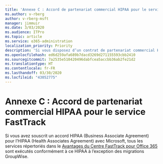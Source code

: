 ```yaml
---
title: 'Annexe C : Accord de partenariat commercial HIPAA pour le service FastTrack'
ms.author: v-rberg
author: v-rberg-msft
manager: jimmuir
ms.date: 3/03/2020
ms.audience: ITPro
ms.topic: article
ms.service: o365-administration
localization_priority: Priority
description: 'Si vous disposez d’un contrat de partenariat commercial HIPAA avec Microsoft pour les services FastTrack, tous les services répertoriés dans le FastTrack Center Benefit for Office 365 sont inclus dans ce contrat sauf :'
ms.openlocfilehash: ed6d259afa689b7dacd3269d271155593cbb2410
ms.sourcegitcommit: 7a2535e510420496dabfcea5accbb36ab2fe21d2
ms.translationtype: HT
ms.contentlocale: fr-FR
ms.lasthandoff: 03/30/2020
ms.locfileid: "43052775"
---
```

# <a name="appendix-c---fasttrack-center-hipaa-business-associate-agreement"></a>Annexe C : Accord de partenariat commercial HIPAA pour le service FastTrack

Si vous avez souscrit un accord HIPAA (Business Associate Agreement) pour l’HIPAA (Health Associates Agreement) avec Microsoft, tous les services répertoriés dans le [Avantages du Centre FastTrack pour Office 365](O365-fasttrack-benefit-for-office-365.md) sont exécutés conformément à ce HIPAA à l’exception des migrations GroupWise.


